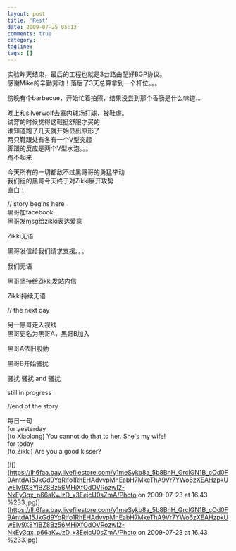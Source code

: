 ```yaml
---
layout: post
title: 'Rest'
date: 2009-07-25 05:13
comments: true
category: 
tagline: 
tags: []
---
```

    

实验昨天结束，最后的工程也就是3台路由配好BGP协议。  
感谢Mike的辛勤劳动！落后了3天总算拿到一个杆位。。。  
  
傍晚有个barbecue，开始忙着拍照，结果没尝到那个香肠是什么味道…  
  
晚上和silverwolf去室内球场打球，被鞋虐。  
试穿的时候觉得这鞋挺舒服才买的  
谁知道跑了几天就开始显出原形了  
两只鞋跟处有各有一个V型突起  
脚跟的反应是两个V型水泡。。。  
跑不起来  
  
  
今天所有的一切都敌不过黑哥哥的勇猛举动  
我们组的黑哥今天终于对Zikki展开攻势  
直白！  
  
// story begins here  
黑哥加facebook  
黑哥发msg给zikki表达爱意  
  
Zikki无语  
  
黑哥发信给我们请求支援。。。  
  
我们无语  
  
黑哥坚持给Zikki发站内信  
  
Zikki持续无语  
  
// the next day  
  
另一黑哥走入视线  
黑哥更名为黑哥A，黑哥B加入  
  
黑哥A依旧殷勤  
  
黑哥B开始骚扰  
  
骚扰 骚扰 and 骚扰  
  
still in progress  
  
//end of the story  
  
每日一句  
for yesterday  
(to Xiaolong) You cannot do that to her. She's my wife!  
for today  
(to Zikki) Are you a good kisser?  
  
[![](https://lh6faa.bay.livefilestore.com/y1meSykb8a_5b8BnH_GrclGN1B_cOd0F9AntdA15JkGd9YqRifo1RhEHAdvvpMnEabH7MkeThA9Vr7YWo6zXEAHzpkUwEIv9X8YlBZ8Bz56MHiXfOdOVRozwI2-NxEy3qx_p66aKvJzD_x3EejcU0sZmA/Photo on 2009-07-23 at 16.43 %233.jpg)](https://lh6faa.bay.livefilestore.com/y1meSykb8a_5b8BnH_GrclGN1B_cOd0F9AntdA15JkGd9YqRifo1RhEHAdvvpMnEabH7MkeThA9Vr7YWo6zXEAHzpkUwEIv9X8YlBZ8Bz56MHiXfOdOVRozwI2-NxEy3qx_p66aKvJzD_x3EejcU0sZmA/Photo on 2009-07-23 at 16.43 %233.jpg)  

